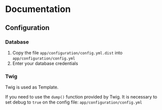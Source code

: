 # Documentation

## Configuration

### Database

1. Copy the file `app/configuration/config.yml.dist` into `app/configuration/config.yml`
2. Enter your database credentials

### Twig

Twig is used as Template.

If you need to use the `dump()` function provided by Twig. It is necessary to set debug to `true` on the config file:
`app/configuration/config.yml`

